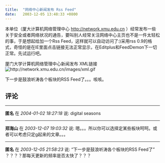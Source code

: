 ```yaml
---
title:  "网络中心新闻发布 Rss Feed"
date:   2003-12-05 13:48:33 +0800
---
```


本单位（厦大计算机网络管理中心 http://network.xmu.edu.cn ）经常发布一些关于安全或者网络状况的通告，要叫别人经常关注网络中心主页也不是一件太轻松的事，于是想起给加一个Rss Feed，这样就可以自动访问了:)采用rss 0.9的格式，奇怪的是在IE里面点击链接无法正常显示，在Editplus和FeedDemon下一切正常。先试运行吧。  

厦门大学计算机网络管理中心新闻发布 XML链接 ![ http://network.xmu.edu.cn/images/xml.gif ](http://network.xmu.edu.cn/AnnRss.asp)  

下一步是鼓浪听涛各个板块的RSS Feed了。。。咳咳。  


## 评论

*****
**匿名** 在 *2004-01-02 18:27:18* 说: digital seasons

*****
**郑海山** 在 *2003-12-07 19:03:32* 说: 嗯。。。所以你可以选择定某些板块呵呵。或者可以考虑只定g起来的文章。。。



*****
**匿名** 在 *2003-12-05 21:58:23* 说: “下一步是鼓浪听涛各个板块的RSS Feed了”
？？？？那每天更新的频率是否太快了？？？


